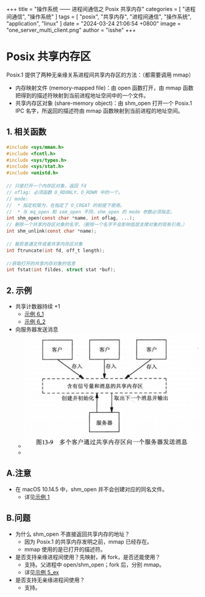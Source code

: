+++
title = "操作系统 —— 进程间通信之 Posix 共享内存"
categories = [ "进程间通信", "操作系统" ]
tags = [ "posix", "共享内存", "进程间通信", "操作系统", "application", "linux" ]
date = "2024-03-24 21:06:54 +0800"
image = "one_server_multi_client.png"
author = "isshe"
+++


# Posix 共享内存区
Posix.1 提供了两种无亲缘关系进程间共享内存区的方法：（都需要调用 mmap）
* 内存映射文件 (memory-mapped file)：由 open 函数打开，由 mmap 函数把得到的描述符映射到当前进程地址空间中的一个文件。
* 共享内存区对象 (share-memory object)：由 shm_open 打开一个 Posix.1 IPC 名字，所返回的描述符由 mmap 函数映射到当前进程的地址空间。


## 1. 相关函数
```c
#include <sys/mman.h>
#include <fcntl.h>
#include <sys/types.h>
#include <sys/stat.h>
#include <unistd.h>

// 只是打开一个内存区对象，返回 fd
// oflag: 必须函数 O_RDONLY、O_RDWR 中的一个。
// mode: 
//  * 指定权限为，在指定了 O_CREAT 的前提下使用。
//  * 与 mq_open 和 sem_open 不同，shm_open 的 mode 参数必须指定。
int shm_open(const char *name, int oflag, ...);
// 删除一个共享内存区对象的名字。（删除一个名字不会影响低层支撑对象的现有引用。）
int shm_unlink(const char *name);

// 裁剪普通文件或者共享内存区对象
int ftruncate(int fd, off_t length);

//获取打开的共享内存对象的信息
int fstat(int fildes, struct stat *buf);
```

## 2. 示例
* 共享计数器持续 +1
    * [示例 6_1](Examples/6_1_ex_pxshm_server1.c)
    * [示例 6_2](Examples/6_2_ex_pxshm_client1.c)
* 向服务器发送消息
    * ![](one_server_multi_client.png)
    * 

## A.注意
* 在 macOS 10.14.5 中，shm_open 并不会创建对应的同名文件。
    * 详见[示例 1](Examples/1_ex_shm_create.c)

## B.问题
* 为什么 shm_open 不直接返回共享内存的地址？
    * 因为 Posix.1 的共享内存发明之前，mmap 已经存在。
    * mmap 使用的是已打开的描述符。
* 是否支持亲缘进程间使用？先映射，再 fork，是否还能使用？
    * 支持。父进程中 open/shm_open；fork 后，分别 mmap。
    * 详见[示例 5_ex](Examples/5_ex_pxshm_test3.c)
* 是否支持无亲缘进程间使用？
    * 支持。


